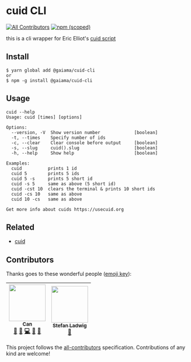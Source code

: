 # cuid CLI  
[![All Contributors](https://img.shields.io/badge/all_contributors-2-orange.svg?style=flat-square)](#contributors)
[![npm (scoped)](https://img.shields.io/npm/v/@gaiama/cuid-cli.svg)](https://www.npmjs.com/package/@gaiama/cuid-cli)

this is a cli wrapper for Eric Elliot's [cuid script](https://github.com/ericelliott/cuid)

## Install

````
$ yarn global add @gaiama/cuid-cli
or
$ npm -g install @gaiama/cuid-cli
````

## Usage

````
cuid --help
Usage: cuid [times] [options]

Options:
  --version, -V  Show version number             [boolean]
  -t, --times    Specify number of ids
  -c, --clear    Clear console before output     [boolean]
  -s, --slug     cuid().slug                     [boolean]
  -h, --help     Show help                       [boolean]

Examples:
  cuid          prints 1 id
  cuid 5        prints 5 ids
  cuid 5 -s     prints 5 short id
  cuid -s 5     same as above (5 short id)
  cuid -cst 10  clears the terminal & prints 10 short ids
  cuid -cs 10   same as above
  cuid 10 -cs   same as above

Get more info about cuids https://usecuid.org
````

## Related
- [cuid](https://github.com/ericelliott/cuid)

## Contributors

Thanks goes to these wonderful people ([emoji key](https://github.com/kentcdodds/all-contributors#emoji-key)):

<!-- ALL-CONTRIBUTORS-LIST:START - Do not remove or modify this section -->
<!-- prettier-ignore -->
| [<img src="https://avatars0.githubusercontent.com/u/5196971?v=4" width="100px;"/><br /><sub><b>Can</b></sub>](https://www.GaiAma.org)<br />[💬](#question-CanRau "Answering Questions") [🐛](https://github.com/GaiAma/cuid-cli/issues?q=author%3ACanRau "Bug reports") [💻](https://github.com/GaiAma/cuid-cli/commits?author=CanRau "Code") [📖](https://github.com/GaiAma/cuid-cli/commits?author=CanRau "Documentation") [👀](#review-CanRau "Reviewed Pull Requests") | [<img src="https://avatars3.githubusercontent.com/u/79246?v=4" width="100px;"/><br /><sub><b>Stefan Ladwig</b></sub>](https://github.com/sladwig)<br />[📖](https://github.com/GaiAma/cuid-cli/commits?author=sladwig "Documentation") |
| :---: | :---: |
<!-- ALL-CONTRIBUTORS-LIST:END -->
This project follows the [all-contributors](https://github.com/kentcdodds/all-contributors) specification. Contributions of any kind are welcome!

